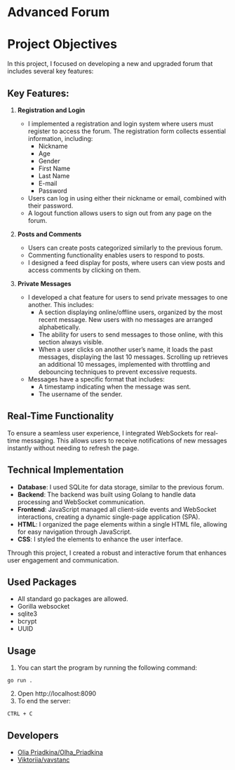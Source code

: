 # Advanced Forum

# Project Objectives

In this project, I focused on developing a new and upgraded forum that includes several key features:

## Key Features:

1. **Registration and Login**
   - I implemented a registration and login system where users must register to access the forum. The registration form collects essential information, including:
     - Nickname
     - Age
     - Gender
     - First Name
     - Last Name
     - E-mail
     - Password
   - Users can log in using either their nickname or email, combined with their password.
   - A logout function allows users to sign out from any page on the forum.

2. **Posts and Comments**
   - Users can create posts categorized similarly to the previous forum. 
   - Commenting functionality enables users to respond to posts.
   - I designed a feed display for posts, where users can view posts and access comments by clicking on them.

3. **Private Messages**
   - I developed a chat feature for users to send private messages to one another. This includes:
     - A section displaying online/offline users, organized by the most recent message. New users with no messages are arranged alphabetically.
     - The ability for users to send messages to those online, with this section always visible.
     - When a user clicks on another user’s name, it loads the past messages, displaying the last 10 messages. Scrolling up retrieves an additional 10 messages, implemented with throttling and debouncing techniques to prevent excessive requests.
   - Messages have a specific format that includes:
     - A timestamp indicating when the message was sent.
     - The username of the sender.

## Real-Time Functionality
To ensure a seamless user experience, I integrated WebSockets for real-time messaging. This allows users to receive notifications of new messages instantly without needing to refresh the page.

## Technical Implementation
- **Database**: I used SQLite for data storage, similar to the previous forum.
- **Backend**: The backend was built using Golang to handle data processing and WebSocket communication.
- **Frontend**: JavaScript managed all client-side events and WebSocket interactions, creating a dynamic single-page application (SPA).
- **HTML**: I organized the page elements within a single HTML file, allowing for easy navigation through JavaScript.
- **CSS**: I styled the elements to enhance the user interface.

Through this project, I created a robust and interactive forum that enhances user engagement and communication.


## Used Packages

- All standard go packages are allowed.
- Gorilla websocket
- sqlite3
- bcrypt
- UUID

## Usage

1. You can start the program by running the following command:
```
go run .
```
2. Open http://localhost:8090
3. To end the server:
```
CTRL + C
```

## Developers

- [Olia Priadkina/Olha_Priadkina](https://01.kood.tech/git/Olha_Priadkina)
- [Viktoriia/vavstanc](https://01.kood.tech/git/vavstanc)